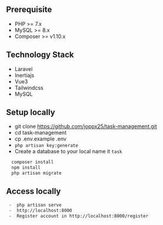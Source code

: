 ## Prerequisite

-   PHP >= 7.x
-   MySQL >= 8.x
-   Composer >= v1.10.x

## Technology Stack

-   Laravel
-   Inertiajs
-   Vue3
-   Tailwindcss
-   MySQL

## Setup locally

-   git clone https://github.com/joppx25/task-management.git
-   cd task-management
-   cp .env.example .env
-   `php artisan key:generate`
-   Create a database to your local name it `task`

```bash
  composer install
  npm install
  php artisan migrate
```

## Access locally

```bash
 -  php artisan serve
 -  http://localhost:8000
 -  Register account in http://localhost:8000/register
```